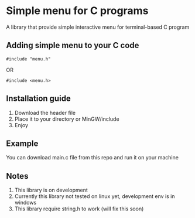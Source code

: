 # Simple menu for C programs
A library that provide simple interactive menu for terminal-based C program

## Adding simple menu to your C code
```
#include "menu.h"
```
OR
```
#include <menu.h>
```

## Installation guide
1. Download the header file
2. Place it to your directory or MinGW/include
3. Enjoy

## Example
You can download main.c file from this repo and run it on your machine

## Notes
1. This library is on development
2. Currently this library not tested on linux yet, development env is in windows
3. This library require string.h to work (will fix this soon)
